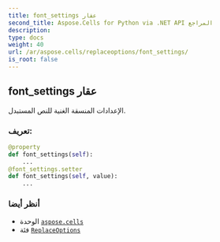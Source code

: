```yaml
---
title: font_settings عقار
second_title: Aspose.Cells for Python via .NET API المراجع
description:
type: docs
weight: 40
url: /ar/aspose.cells/replaceoptions/font_settings/
is_root: false
---
```

##  font_settings عقار

الإعدادات المنسقة الغنية للنص المستبدل.
###  تعريف:
```python
@property
def font_settings(self):
    ...
@font_settings.setter
def font_settings(self, value):
    ...
```

###  أنظر أيضا
* الوحدة [`aspose.cells`](../../)
* فئة [`ReplaceOptions`](/cells/python-net/ar/aspose.cells/replaceoptions)

